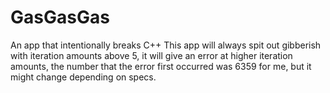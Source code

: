 # GasGasGas
An app that intentionally breaks C++
This app will always spit out gibberish with iteration amounts above 5, it will give an error at higher iteration amounts, the number that the error first occurred was 6359 for me, but it might change depending on specs.
